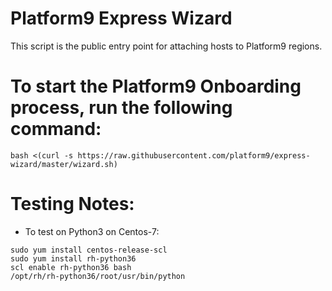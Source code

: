 # Platform9 Express Wizard
This script is the public entry point for attaching hosts to Platform9 regions.

# To start the Platform9 Onboarding process, run the following command:
```
bash <(curl -s https://raw.githubusercontent.com/platform9/express-wizard/master/wizard.sh)
```
# Testing Notes:
* To test on Python3 on Centos-7:
```
sudo yum install centos-release-scl
sudo yum install rh-python36
scl enable rh-python36 bash
/opt/rh/rh-python36/root/usr/bin/python
```
